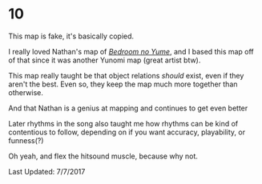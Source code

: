 # 10
This map is fake, it's basically copied.

I really loved Nathan's map of [*Bedroom no Yume*](https://osu.ppy.sh/beatmapsets/453839#osu/973129), and I based this map off of that since it was another Yunomi map (great artist btw).

This map really taught be that object relations *should* exist, even if they aren't the best.
Even so, they keep the map much more together than otherwise.

And that Nathan is a genius at mapping and continues to get even better

Later rhythms in the song also taught me how rhythms can be kind of contentious to follow, depending on if you want accuracy, playability, or funness(?)

Oh yeah, and flex the hitsound muscle, because why not.

Last Updated: 7/7/2017
